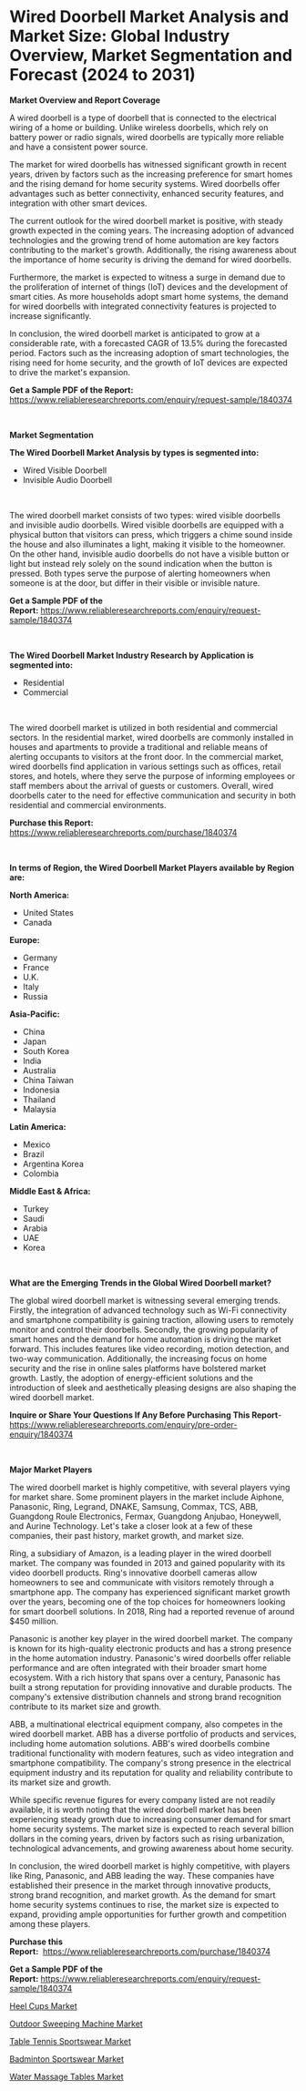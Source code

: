 <p><h1>Wired Doorbell Market Analysis and Market Size: Global Industry Overview, Market Segmentation and Forecast (2024 to 2031)</h1></p><p><strong>Market Overview and Report Coverage</strong></p>
<p><p>A wired doorbell is a type of doorbell that is connected to the electrical wiring of a home or building. Unlike wireless doorbells, which rely on battery power or radio signals, wired doorbells are typically more reliable and have a consistent power source.</p><p>The market for wired doorbells has witnessed significant growth in recent years, driven by factors such as the increasing preference for smart homes and the rising demand for home security systems. Wired doorbells offer advantages such as better connectivity, enhanced security features, and integration with other smart devices.</p><p>The current outlook for the wired doorbell market is positive, with steady growth expected in the coming years. The increasing adoption of advanced technologies and the growing trend of home automation are key factors contributing to the market's growth. Additionally, the rising awareness about the importance of home security is driving the demand for wired doorbells.</p><p>Furthermore, the market is expected to witness a surge in demand due to the proliferation of internet of things (IoT) devices and the development of smart cities. As more households adopt smart home systems, the demand for wired doorbells with integrated connectivity features is projected to increase significantly.</p><p>In conclusion, the wired doorbell market is anticipated to grow at a considerable rate, with a forecasted CAGR of 13.5% during the forecasted period. Factors such as the increasing adoption of smart technologies, the rising need for home security, and the growth of IoT devices are expected to drive the market's expansion.</p></p>
<p><strong>Get a Sample PDF of the Report:</strong> <a href="https://www.reliableresearchreports.com/enquiry/request-sample/1840374">https://www.reliableresearchreports.com/enquiry/request-sample/1840374</a></p>
<p>&nbsp;</p>
<p><strong>Market Segmentation</strong></p>
<p><strong>The Wired Doorbell Market Analysis by types is segmented into:</strong></p>
<p><ul><li>Wired Visible Doorbell</li><li>Invisible Audio Doorbell</li></ul></p>
<p>&nbsp;</p>
<p><p>The wired doorbell market consists of two types: wired visible doorbells and invisible audio doorbells. Wired visible doorbells are equipped with a physical button that visitors can press, which triggers a chime sound inside the house and also illuminates a light, making it visible to the homeowner. On the other hand, invisible audio doorbells do not have a visible button or light but instead rely solely on the sound indication when the button is pressed. Both types serve the purpose of alerting homeowners when someone is at the door, but differ in their visible or invisible nature.</p></p>
<p><strong>Get a Sample PDF of the Report:</strong>&nbsp;<a href="https://www.reliableresearchreports.com/enquiry/request-sample/1840374">https://www.reliableresearchreports.com/enquiry/request-sample/1840374</a></p>
<p>&nbsp;</p>
<p><strong>The Wired Doorbell Market Industry Research by Application is segmented into:</strong></p>
<p><ul><li>Residential</li><li>Commercial</li></ul></p>
<p>&nbsp;</p>
<p><p>The wired doorbell market is utilized in both residential and commercial sectors. In the residential market, wired doorbells are commonly installed in houses and apartments to provide a traditional and reliable means of alerting occupants to visitors at the front door. In the commercial market, wired doorbells find application in various settings such as offices, retail stores, and hotels, where they serve the purpose of informing employees or staff members about the arrival of guests or customers. Overall, wired doorbells cater to the need for effective communication and security in both residential and commercial environments.</p></p>
<p><strong>Purchase this Report:</strong>&nbsp; <a href="https://www.reliableresearchreports.com/purchase/1840374">https://www.reliableresearchreports.com/purchase/1840374</a></p>
<p>&nbsp;</p>
<p><strong>In terms of Region, the Wired Doorbell Market Players available by Region are:</strong></p>
<p>
    <p> <strong> North America: </strong>
        <ul>
            <li>United States</li>
            <li>Canada</li>
        </ul>
        </p> 
    <p> <strong> Europe: </strong>
        <ul>
            <li>Germany</li>
            <li>France</li>
            <li>U.K.</li>
            <li>Italy</li>
            <li>Russia</li>
        </ul>
        </p> 
    <p> <strong> Asia-Pacific: </strong>
        <ul>
            <li>China</li>
            <li>Japan</li>
            <li>South Korea</li>
            <li>India</li>
            <li>Australia</li>
            <li>China Taiwan</li>
            <li>Indonesia</li>
            <li>Thailand</li>
            <li>Malaysia</li>
        </ul>
        </p> 
    <p> <strong> Latin America: </strong>
        <ul>
            <li>Mexico</li>
            <li>Brazil</li>
            <li>Argentina Korea</li>
            <li>Colombia</li>
        </ul>
        </p> 
    <p> <strong> Middle East & Africa: </strong>
        <ul>
            <li>Turkey</li>
            <li>Saudi</li>
            <li>Arabia</li>
            <li>UAE</li>
            <li>Korea</li>
        </ul>
    </p>
    </p>
<p>&nbsp;</p>
<p><strong>What are the Emerging Trends in the Global Wired Doorbell market?</strong></p>
<p><p>The global wired doorbell market is witnessing several emerging trends. Firstly, the integration of advanced technology such as Wi-Fi connectivity and smartphone compatibility is gaining traction, allowing users to remotely monitor and control their doorbells. Secondly, the growing popularity of smart homes and the demand for home automation is driving the market forward. This includes features like video recording, motion detection, and two-way communication. Additionally, the increasing focus on home security and the rise in online sales platforms have bolstered market growth. Lastly, the adoption of energy-efficient solutions and the introduction of sleek and aesthetically pleasing designs are also shaping the wired doorbell market.</p></p>
<p><strong>Inquire or Share Your Questions If Any Before Purchasing This Report</strong>- <a href="https://www.reliableresearchreports.com/enquiry/pre-order-enquiry/1840374">https://www.reliableresearchreports.com/enquiry/pre-order-enquiry/1840374</a></p>
<p>&nbsp;</p>
<p><strong>Major Market Players</strong></p>
<p><p>The wired doorbell market is highly competitive, with several players vying for market share. Some prominent players in the market include Aiphone, Panasonic, Ring, Legrand, DNAKE, Samsung, Commax, TCS, ABB, Guangdong Roule Electronics, Fermax, Guangdong Anjubao, Honeywell, and Aurine Technology. Let's take a closer look at a few of these companies, their past history, market growth, and market size.</p><p>Ring, a subsidiary of Amazon, is a leading player in the wired doorbell market. The company was founded in 2013 and gained popularity with its video doorbell products. Ring's innovative doorbell cameras allow homeowners to see and communicate with visitors remotely through a smartphone app. The company has experienced significant market growth over the years, becoming one of the top choices for homeowners looking for smart doorbell solutions. In 2018, Ring had a reported revenue of around $450 million.</p><p>Panasonic is another key player in the wired doorbell market. The company is known for its high-quality electronic products and has a strong presence in the home automation industry. Panasonic's wired doorbells offer reliable performance and are often integrated with their broader smart home ecosystem. With a rich history that spans over a century, Panasonic has built a strong reputation for providing innovative and durable products. The company's extensive distribution channels and strong brand recognition contribute to its market size and growth.</p><p>ABB, a multinational electrical equipment company, also competes in the wired doorbell market. ABB has a diverse portfolio of products and services, including home automation solutions. ABB's wired doorbells combine traditional functionality with modern features, such as video integration and smartphone compatibility. The company's strong presence in the electrical equipment industry and its reputation for quality and reliability contribute to its market size and growth.</p><p>While specific revenue figures for every company listed are not readily available, it is worth noting that the wired doorbell market has been experiencing steady growth due to increasing consumer demand for smart home security systems. The market size is expected to reach several billion dollars in the coming years, driven by factors such as rising urbanization, technological advancements, and growing awareness about home security.</p><p>In conclusion, the wired doorbell market is highly competitive, with players like Ring, Panasonic, and ABB leading the way. These companies have established their presence in the market through innovative products, strong brand recognition, and market growth. As the demand for smart home security systems continues to rise, the market size is expected to expand, providing ample opportunities for further growth and competition among these players.</p></p>
<p><strong>Purchase this Report:</strong>&nbsp;&nbsp;<a href="https://www.reliableresearchreports.com/purchase/1840374">https://www.reliableresearchreports.com/purchase/1840374</a></p>
<p></p>
<p><strong>Get a Sample PDF of the Report:</strong>&nbsp;<a href="https://www.reliableresearchreports.com/enquiry/request-sample/1840374">https://www.reliableresearchreports.com/enquiry/request-sample/1840374</a></p>
<p><p><a href="https://github.com/marloy8/Market-Research-Report-List-2/blob/main/heel-cups-market.md">Heel Cups Market</a></p><p><a href="https://github.com/provorikovar/Market-Research-Report-List-2/blob/main/outdoor-sweeping-machine-market.md">Outdoor Sweeping Machine Market</a></p><p><a href="https://github.com/kuntayevaz/Market-Research-Report-List-2/blob/main/table-tennis-sportswear-market.md">Table Tennis Sportswear Market</a></p><p><a href="https://github.com/kipkeeva/Market-Research-Report-List-2/blob/main/badminton-sportswear-market.md">Badminton Sportswear Market</a></p><p><a href="https://github.com/aliciawhite5576/Market-Research-Report-List-2/blob/main/water-massage-tables-market.md">Water Massage Tables Market</a></p></p>
